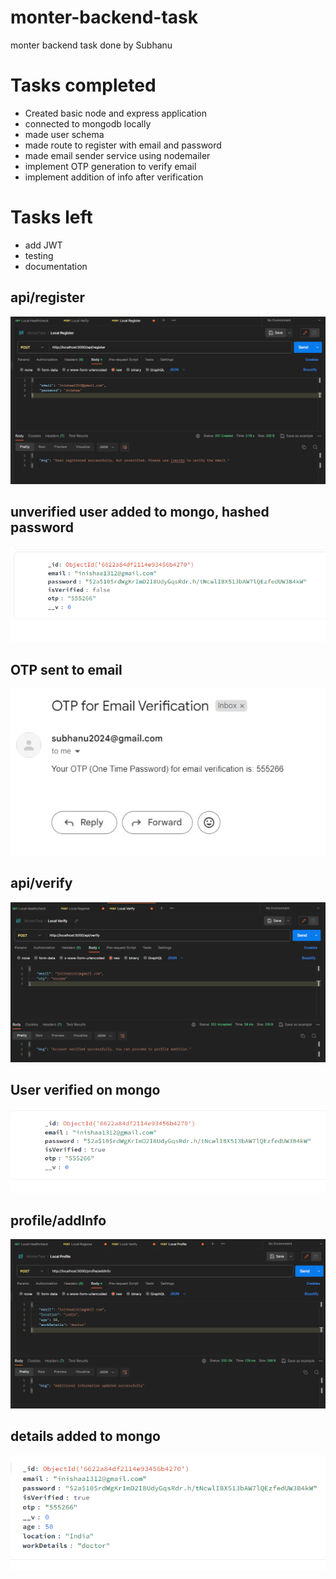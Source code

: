 # monter-backend-task
 monter backend task done by Subhanu


# Tasks completed
- Created basic node and express application
- connected to mongodb locally
- made user schema
- made route to register with email and password
- made email sender service using nodemailer
- implement OTP generation to verify email
- implement addition of info after verification

# Tasks left
- add JWT
- testing
- documentation

## api/register
![/register working](images/register.png)

## unverified user added to mongo, hashed password
![unverified user added to mongo](images/unverified-mongo.png)

## OTP sent to email
![otp sent to email](images/otp-email.png)

## api/verify
![user verify route](images/user-verify-route.png)

## User verified on mongo
![user verified](images/user-verified-mongo.png)

## profile/addInfo
![add info](images/add-info-route.png)

## details added to mongo
![details added to mongo](images/add-info-mongo.png)